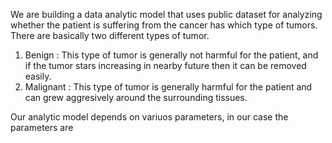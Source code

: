 We are building a data analytic model that uses public dataset for analyzing whether the patient is suffering from the cancer has which type of tumors.
There are basically two different types of tumor.
1. Benign : This type of tumor is generally not harmful for the patient, and if the tumor stars increasing in nearby future then it can be removed easily.
2. Malignant : This type of tumor is generally harmful for the patient and can grew aggresively around the surrounding tissues.

Our analytic model depends on variuos parameters, in our case the parameters are 
